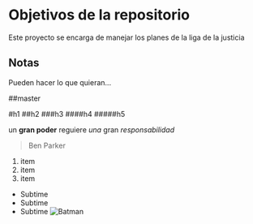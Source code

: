 # Objetivos de la repositorio

Este proyecto se encarga de manejar los planes de la liga de la justicia


## Notas
Pueden hacer lo que quieran...

##master

#h1
##h2
###h3
####h4
#####h5

un **gran poder** reguiere _una_ gran *responsabilidad*
> Ben Parker

1. item
2. item 
3. item 

  * Subtime
  * Subtime
  * Subtime
![Batman](https://www.ordenadorpolitico.com/wp-content/uploads/2017/08/Batman.jpg)
